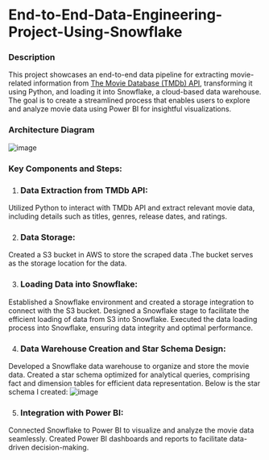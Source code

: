 # End-to-End-Data-Engineering-Project-Using-Snowflake
### Description
This project showcases an end-to-end data pipeline for extracting movie-related information from [The Movie Database (TMDb) API](https://developer.themoviedb.org/docs/getting-started), transforming it using Python, and loading it into Snowflake, a cloud-based data warehouse. The goal is to create a streamlined process that enables users to explore and analyze movie data using Power BI for insightful visualizations.
### Architecture Diagram
![image](https://github.com/MuthoniGathu/End-to-End-Data-Engineering-Project-Using-Snowflake/assets/32902183/b2d90ca7-149e-4b12-9f44-4b00f9063433)
### Key Components and Steps:
1. ### Data Extraction from TMDb API:
Utilized Python to interact with TMDb API and extract relevant movie data, including details such as titles, genres, release dates, and ratings.

2. ### Data Storage:
Created a S3 bucket in AWS to store the scraped data .The bucket serves as the storage location for the  data.

3. ### Loading Data into Snowflake:
Established a Snowflake environment and created a storage integration to connect with the S3 bucket.
Designed a Snowflake stage to facilitate the efficient loading of data from S3 into Snowflake.
Executed the data loading process into Snowflake, ensuring data integrity and optimal performance.

4. ### Data Warehouse Creation and Star Schema Design:
 Developed a Snowflake data warehouse to organize and store the movie data.
Created a star schema optimized for analytical queries, comprising fact and dimension tables for efficient data representation.
Below is the star schema I created:
![image](https://github.com/MuthoniGathu/End-to-End-Data-Engineering-Project-Using-Snowflake/assets/32902183/6581b8bb-ed6a-4f91-b771-8608e2e02576)

5. ### Integration with Power BI:
Connected Snowflake to Power BI to visualize and analyze the movie data seamlessly.
Created Power BI dashboards and reports to facilitate data-driven decision-making.

